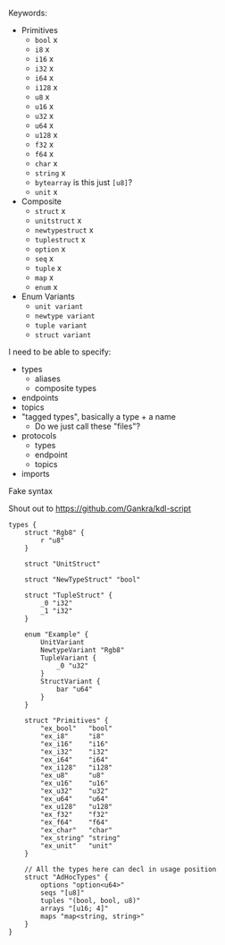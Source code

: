 Keywords:

* Primitives
    * `bool` x
    * `i8` x
    * `i16` x
    * `i32` x
    * `i64` x
    * `i128` x
    * `u8` x
    * `u16` x
    * `u32` x
    * `u64` x
    * `u128` x
    * `f32` x
    * `f64` x
    * `char` x
    * `string` x
    * `bytearray` is this just `[u8]`?
    * `unit` x
* Composite
    * `struct` x
    * `unitstruct` x
    * `newtypestruct` x
    * `tuplestruct` x
    * `option` x
    * `seq` x
    * `tuple` x
    * `map` x
    * `enum` x
* Enum Variants
    * `unit variant`
    * `newtype variant`
    * `tuple variant`
    * `struct variant`

I need to be able to specify:

* types
    * aliases
    * composite types
* endpoints
* topics
* "tagged types", basically a type + a name
    * Do we just call these "files"?
* protocols
    * types
    * endpoint
    * topics
* imports

Fake syntax

Shout out to https://github.com/Gankra/kdl-script

```kdl
types {
    struct "Rgb8" {
        r "u8"
    }

    struct "UnitStruct"

    struct "NewTypeStruct" "bool"

    struct "TupleStruct" {
        _0 "i32"
        _1 "i32"
    }

    enum "Example" {
        UnitVariant
        NewtypeVariant "Rgb8"
        TupleVariant {
            _0 "u32"
        }
        StructVariant {
            bar "u64"
        }
    }

    struct "Primitives" {
        "ex_bool"   "bool"
        "ex_i8"     "i8"
        "ex_i16"    "i16"
        "ex_i32"    "i32"
        "ex_i64"    "i64"
        "ex_i128"   "i128"
        "ex_u8"     "u8"
        "ex_u16"    "u16"
        "ex_u32"    "u32"
        "ex_u64"    "u64"
        "ex_u128"   "u128"
        "ex_f32"    "f32"
        "ex_f64"    "f64"
        "ex_char"   "char"
        "ex_string" "string"
        "ex_unit"   "unit"
    }

    // All the types here can decl in usage position
    struct "AdHocTypes" {
        options "option<u64>"
        seqs "[u8]"
        tuples "(bool, bool, u8)"
        arrays "[u16; 4]"
        maps "map<string, string>"
    }
}
```
